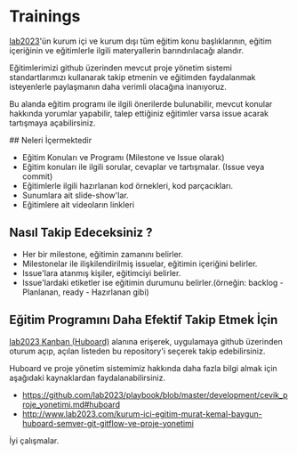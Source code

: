 Trainings
=========

[lab2023](http://lab2023.com)'ün kurum içi ve kurum dışı tüm eğitim konu başlıklarının, eğitim içeriğinin ve eğitimlerle ilgili
materyallerin barındırılacağı alandır. 

Eğitimlerimizi github üzerinden mevcut proje yönetim sistemi standartlarımızı kullanarak takip etmenin ve
eğitimden faydalanmak isteyenlerle paylaşmanın daha verimli olacağına inanıyoruz.

Bu alanda eğitim programı ile ilgili önerilerde bulunabilir, mevcut konular hakkında yorumlar yapabilir,
talep ettiğiniz eğitimler varsa issue acarak tartışmaya açabilirsiniz.

## Neleri İçermektedir

* Eğitim Konuları ve Programı (Milestone ve Issue olarak)
* Eğitim konuları ile ilgili sorular, cevaplar ve tartışmalar. (Issue veya commit)
* Eğitimlerle ilgili hazırlanan kod örnekleri, kod parçacıkları.
* Sunumlara ait slide-show'lar.
* Eğitimlere ait videoların linkleri

## Nasıl Takip Edeceksiniz ?

* Her bir milestone, eğitimin zamanını belirler. 
* Milestonelar ile ilişkilendirilmiş issuelar, eğitimin içeriğini belirler.
* Issue'lara atanmış kişiler, eğitimciyi belirler.
* Issue'lardaki etiketler ise eğitimin durumunu belirler.(örneğin: backlog - Planlanan, ready - Hazırlanan gibi)

## Eğitim Programını Daha Efektif Takip Etmek İçin

[lab2023 Kanban (Huboard)](http://kanban.lab2023.com) alanına erişerek, uygulamaya github üzerinden oturum açıp, 
açılan listeden bu repository'i seçerek takip edebilirsiniz.

Huboard ve proje yönetim sistemimiz hakkında daha fazla bilgi almak için aşağıdaki kaynaklardan faydalanabilirsiniz.

* https://github.com/lab2023/playbook/blob/master/development/cevik_proje_yonetimi.md#huboard
* http://www.lab2023.com/kurum-ici-egitim-murat-kemal-baygun-huboard-semver-git-gitflow-ve-proje-yonetimi

İyi çalışmalar.
